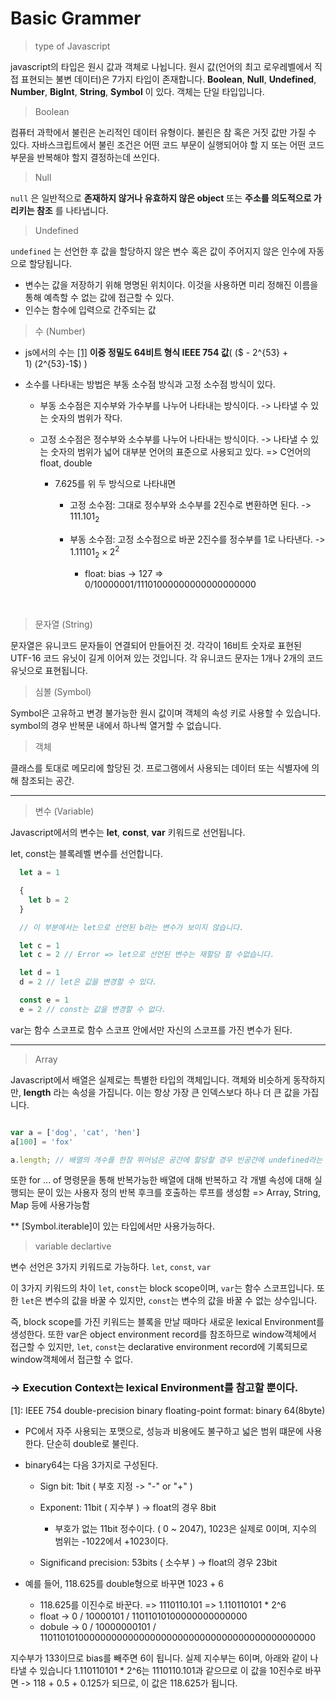 
# Basic Grammer

> type of Javascript

javascript의 타입은 원시 값과 객체로 나뉩니다. 원시 값(언어의 최고 로우레벨에서 직접 표현되는 불변 데이터)은 7가지 타입이 존재합니다. __Boolean__, __Null__, __Undefined__, __Number__, __BigInt__, __String__, __Symbol__ 이 있다. 객체는 단일 타입입니다. 

> Boolean

컴퓨터 과학에서 불린은 논리적인 데이터 유형이다. 불린은 참 혹은 거짓 값만 가질 수 있다. 자바스크립트에서 불린 조건은 어떤 코드 부문이 실행되어야 할 지 또는 어떤 코드 부문을 반복해야 할지 결정하는데 쓰인다.

> Null

`null` 은 일반적으로 __존재하지 않거나 유효하지 않은 object__ 또는 __주소를 의도적으로 가리키는 참조__ 를 나타냅니다.

> Undefined

`undefined` 는 선언한 후 값을 할당하지 않은 변수 혹은 값이 주어지지 않은 인수에 자동으로 할당됩니다.

  - 변수는 값을 저장하기 위해 명명된 위치이다. 이것을 사용하면 미리 정해진 이름을 통해 예측할 수 없는 값에 접근할 수 있다. 
  - 인수는 함수에 입력으로 간주되는 값

> 수 (Number)
- js에서의 수는  [[1]](#ieee754) __이중 정밀도 64비트 형식 IEEE 754 값__( ($ - 2^{53} + 1$) ~ ($2^{53}-1$) )
- 소수를 나타내는 방법은 부동 소수점 방식과 고정 소수점 방식이 있다.
  
  - 부동 소수점은 지수부와 가수부를 나누어 나타내는 방식이다. -> 나타낼 수 있는 숫자의 범위가 작다.
  - 고정 소수점은 정수부와 소수부를 나누어 나타내는 방식이다. -> 나타낼 수 있는 숫자의 범위가 넓어 대부분 언어의 표준으로 사용되고 있다. => C언어의 float, double

    
    -  7.625를 위 두 방식으로 나타내면
      
        - 고정 소수점: 그대로 정수부와 소수부를 2진수로 변환하면 된다. -> $111.101{_2}$
        - 부동 소수점: 고정 소수점으로 바꾼 2진수를 정수부를 1로 나타낸다. -> $1.11101{_2} \times 2^{2}$

          - float: bias -> 127 => 0/10000001/11101000000000000000000 
<br />

> 문자열 (String)

문자열은 유니코드 문자들이 연결되어 만들어진 것. 각각이 16비트 숫자로 표현된 UTF-16 코드 유닛이 길게 이어져 있는 것입니다. 각 유니코드 문자는 1개나 2개의 코드 유닛으로 표현됩니다.

> 심볼 (Symbol)

Symbol은 고유하고 변경 불가능한 원시 값이며 객체의 속성 키로 사용할 수 있습니다.
symbol의 경우 반복문 내에서 하나씩 열거할 수 없습니다. 

> 객체

클래스를 토대로 메모리에 할당된 것. 프로그램에서 사용되는 데이터 또는 식별자에 의해 참조되는 공간.

--- 

> 변수 (Variable)

Javascript에서의 변수는 __let__, __const__, __var__ 키워드로 선언됩니다.

let, const는 블록레벨 변수를 선언합니다.

``` javascript
  let a = 1

  {
    let b = 2
  }

  // 이 부분에서는 let으로 선언된 b라는 변수가 보이지 않습니다.

  let c = 1
  let c = 2 // Error => let으로 선언된 변수는 재할당 할 수없습니다.

  let d = 1
  d = 2 // let은 값을 변경할 수 있다.

  const e = 1
  e = 2 // const는 값을 변경할 수 없다.
```

var는 함수 스코프로 함수 스코프 안에서만 자신의 스코프를 가진 변수가 된다.

---

> Array

Javascript에서 배열은 실제로는 특별한 타입의 객체입니다. 
객체와 비슷하게 동작하지만, __length__ 라는 속성을 가집니다. 이는 항상 가장 큰 인덱스보다 하나 더 큰 값을 가집니다.

``` javascript

var a = ['dog', 'cat', 'hen']
a[100] = 'fox'

a.length; // 배열의 개수를 한참 뛰어넘은 공간에 할당할 경우 빈공간에 undefined라는 값이 배열에 할당됨.

```

또한 for ... of 명령문을 통해 반복가능한 배열에 대해 반복하고 각 개별 속성에 대해 실행되는 문이 있는 사용자 정의 반복 후크를 호출하는 루프를 생성함 => Array, String, Map 등에 사용가능함

** [Symbol.iterable]이 있는 타입에서만 사용가능하다.

> variable declartive

변수 선언은 3가지 키워드로 가능하다. `let`, `const`, `var`

이 3가지 키워드의 차이 `let`, `const`는 block scope이며, `var`는 함수 스코프입니다.
또한 `let`은 변수의 값을 바꿀 수 있지만, `const`는 변수의 값을 바꿀 수 없는 상수입니다.

즉, block scope를 가진 키워드는 블록을 만날 때마다 새로운 lexical Environment를 생성한다. 
또한 var은 object environment record를 참조하므로 window객체에서 접근할 수 있지만, `let`, `const`는 declarative environment record에 기록되므로 window객체에서 접근할 수 없다.



### -> Execution Context는 lexical Environment를 참고할 뿐이다. 






<div id="ieee754"></div>

[1]: IEEE 754 double-precision binary floating-point format: binary 64(8byte)

- PC에서 자주 사용되는 포맷으로, 성능과 비용에도 불구하고 넓은 범위 떄문에 사용한다. 단순히 double로 불린다.

- binary64는 다음 3가지로 구성된다.

  - Sign bit: 1bit ( 부호 지정 -> "-" or "+" )
  - Exponent: 11bit ( 지수부 ) -> float의 경우 8bit
  
    - 부호가 없는 11bit 정수이다. ( 0 ~ 2047), 1023은 실제로 0이며, 지수의 범위는 -1022에서 +1023이다.

  - Significand precision: 53bits ( 소수부 ) -> float의 경우 23bit

- 예를 들어, 118.625를 double형으로 바꾸면
1023 + 6
  - 118.625를 이진수로 바꾼다. => 1110110.101 => 1.110110101 * 2^6
  - float -> 0 / 10000101 / 11011010100000000000000
  - dobule -> 0 / 10000000101 / 1101101010000000000000000000000000000000000000000000


지수부가 133이므로 bias를 빼주면 6이 됩니다. 실제 지수부는 6이며, 아래와 같이 나타낼 수 있습니다
1.110110101 * 2^6는 1110110.101과 같으므로 이 값을 10진수로 바꾸면 -> 118 + 0.5 + 0.125가 되므로, 이 값은 118.625가 됩니다.






